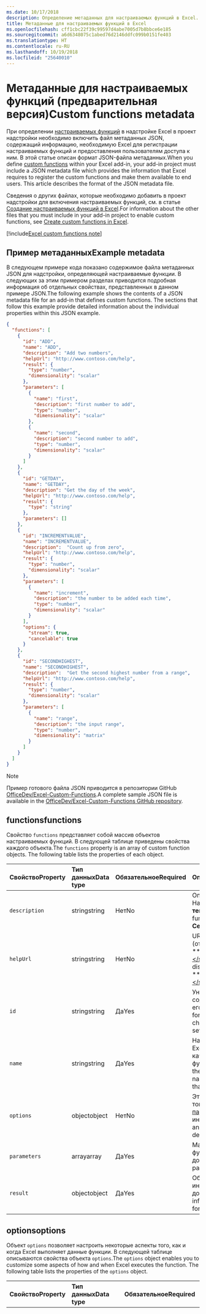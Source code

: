 ```yaml
---
ms.date: 10/17/2018
description: Определение метаданных для настраиваемых функций в Excel.
title: Метаданные для настраиваемых функций в Excel
ms.openlocfilehash: cff1cbc22f39c99597d4abe7005d7b8bbce6e185
ms.sourcegitcommit: a6d6348075c1abed76d2146ddfc099b0151fe403
ms.translationtype: HT
ms.contentlocale: ru-RU
ms.lasthandoff: 10/19/2018
ms.locfileid: "25640010"
---
```

# <a name="custom-functions-metadata-preview"></a><span data-ttu-id="5165e-103">Метаданные для настраиваемых функций (предварительная версия)</span><span class="sxs-lookup"><span data-stu-id="5165e-103">Custom functions metadata</span></span>

<span data-ttu-id="5165e-p101">При определении [настраиваемых функций](custom-functions-overview.md) в надстройке Excel в проект надстройки необходимо включить файл метаданных JSON, содержащий информацию, необходимую Excel для регистрации настраиваемых функций и предоставления пользователям доступа к ним. В этой статье описан формат JSON-файла метаданных.</span><span class="sxs-lookup"><span data-stu-id="5165e-p101">When you define [custom functions](custom-functions-overview.md) within your Excel add-in, your add-in project must include a JSON metadata file which provides the information that Excel requires to register the custom functions and make them available to end users. This article describes the format of the JSON metadata file.</span></span>

<span data-ttu-id="5165e-106">Сведения о других файлах, которые необходимо добавить в проект надстройки для включения настраиваемых функций, см. в статье [Создание настраиваемых функций в Excel](custom-functions-overview.md).</span><span class="sxs-lookup"><span data-stu-id="5165e-106">For information about the other files that you must include in your add-in project to enable custom functions, see [Create custom functions in Excel](custom-functions-overview.md).</span></span>

[!include[Excel custom functions note](../includes/excel-custom-functions-note.md)]

## <a name="example-metadata"></a><span data-ttu-id="5165e-107">Пример метаданных</span><span class="sxs-lookup"><span data-stu-id="5165e-107">Example metadata</span></span>

<span data-ttu-id="5165e-p102">В следующем примере кода показано содержимое файла метаданных JSON для надстройки, определяющей настраиваемые функции. В следующих за этим примером разделах приводится подробная информация об отдельных свойствах, представленных в данном примере JSON.</span><span class="sxs-lookup"><span data-stu-id="5165e-p102">The following example shows the contents of a JSON metadata file for an add-in that defines custom functions. The sections that follow this example provide detailed information about the individual properties within this JSON example.</span></span>

```json
{
  "functions": [
    {
      "id": "ADD",
      "name": "ADD",
      "description": "Add two numbers",
      "helpUrl": "http://www.contoso.com/help",
      "result": {
        "type": "number",
        "dimensionality": "scalar"
      },
      "parameters": [
        {
          "name": "first",
          "description": "first number to add",
          "type": "number",
          "dimensionality": "scalar"
        },
        {
          "name": "second",
          "description": "second number to add",
          "type": "number",
          "dimensionality": "scalar"
        }
      ]
    },
    {
      "id": "GETDAY",
      "name": "GETDAY",
      "description": "Get the day of the week",
      "helpUrl": "http://www.contoso.com/help",
      "result": {
        "type": "string"
      },
      "parameters": []
    },
    {
      "id": "INCREMENTVALUE",
      "name": "INCREMENTVALUE", 
      "description":  "Count up from zero",
      "helpUrl": "http://www.contoso.com/help",
      "result": {
        "type": "number",
        "dimensionality": "scalar"
      },
      "parameters": [
        {
          "name": "increment",
          "description": "the number to be added each time",
          "type": "number",
          "dimensionality": "scalar"
        }
      ],
      "options": {
        "stream": true,
        "cancelable": true
      }
    },
    {
      "id": "SECONDHIGHEST",
      "name": "SECONDHIGHEST", 
      "description":  "Get the second highest number from a range",
      "helpUrl": "http://www.contoso.com/help",
      "result": {
        "type": "number",
        "dimensionality": "scalar"
      },
      "parameters": [
        {
          "name": "range",
          "description": "the input range",
          "type": "number",
          "dimensionality": "matrix"
        }
      ]
    }
  ]
}
```

> [!NOTE]
> <span data-ttu-id="5165e-110">Пример готового файла JSON приводится в репозитории GitHub [OfficeDev/Excel-Custom-Functions](https://github.com/OfficeDev/Excel-Custom-Functions/blob/master/config/customfunctions.json).</span><span class="sxs-lookup"><span data-stu-id="5165e-110">A complete sample JSON file is available in the [OfficeDev/Excel-Custom-Functions GitHub repository](https://github.com/OfficeDev/Excel-Custom-Functions/blob/master/config/customfunctions.json).</span></span>

## <a name="functions"></a><span data-ttu-id="5165e-111">functions</span><span class="sxs-lookup"><span data-stu-id="5165e-111">functions</span></span> 

<span data-ttu-id="5165e-p103">Свойство `functions` представляет собой массив объектов настраиваемых функций. В следующей таблице приведены свойства каждого объекта.</span><span class="sxs-lookup"><span data-stu-id="5165e-p103">The `functions` property is an array of custom function objects. The following table lists the properties of each object.</span></span>

|  <span data-ttu-id="5165e-114">Свойство</span><span class="sxs-lookup"><span data-stu-id="5165e-114">Property</span></span>  |  <span data-ttu-id="5165e-115">Тип данных</span><span class="sxs-lookup"><span data-stu-id="5165e-115">Data type</span></span>  |  <span data-ttu-id="5165e-116">Обязательное</span><span class="sxs-lookup"><span data-stu-id="5165e-116">Required</span></span>  |  <span data-ttu-id="5165e-117">Описание</span><span class="sxs-lookup"><span data-stu-id="5165e-117">Description</span></span>  |
|:-----|:-----|:-----|:-----|
|  `description`  |  <span data-ttu-id="5165e-118">string</span><span class="sxs-lookup"><span data-stu-id="5165e-118">string</span></span>  |  <span data-ttu-id="5165e-119">Нет</span><span class="sxs-lookup"><span data-stu-id="5165e-119">No</span></span>  |  <span data-ttu-id="5165e-p104">Описание функции, которое пользователи видят в Excel. Например, **преобразует значение по шкале Цельсия в температуру по шкале Фаренгейта**.</span><span class="sxs-lookup"><span data-stu-id="5165e-p104">The description of the function that end users see in Excel. For example, **Converts a Celsius value to Fahrenheit**.</span></span> |
|  `helpUrl`  |  <span data-ttu-id="5165e-122">string</span><span class="sxs-lookup"><span data-stu-id="5165e-122">string</span></span>  |   <span data-ttu-id="5165e-123">Нет</span><span class="sxs-lookup"><span data-stu-id="5165e-123">No</span></span>  |  <span data-ttu-id="5165e-p105">URL-адрес, который предоставляет сведения о функции (отображается в области задач). Например, **http://contoso.com/help/convertcelsiustofahrenheit.html**.</span><span class="sxs-lookup"><span data-stu-id="5165e-p105">URL that provides information about the function. (It is displayed in a task pane.) For example, **http://contoso.com/help/convertcelsiustofahrenheit.html**.</span></span> |
| `id`     | <span data-ttu-id="5165e-126">string</span><span class="sxs-lookup"><span data-stu-id="5165e-126">string</span></span> | <span data-ttu-id="5165e-127">Да</span><span class="sxs-lookup"><span data-stu-id="5165e-127">Yes</span></span> | <span data-ttu-id="5165e-p106">Уникальный идентификатор для функции. Он может содержать только буквенно-цифровые символы и точки, а его изменение после настройки не допускается.</span><span class="sxs-lookup"><span data-stu-id="5165e-p106">A unique ID for the function. This ID can only contain alphanumeric characters and periods and should not be changed after it is set.</span></span> |
|  `name`  |  <span data-ttu-id="5165e-130">string</span><span class="sxs-lookup"><span data-stu-id="5165e-130">string</span></span>  |  <span data-ttu-id="5165e-131">Да</span><span class="sxs-lookup"><span data-stu-id="5165e-131">Yes</span></span>  |  <span data-ttu-id="5165e-p107">Название функции, которое пользователи видят в Excel. В Excel название этой функции будет присоединено в качестве приставки пространством имен настраиваемой функции, указанным в XML-файле манифеста.</span><span class="sxs-lookup"><span data-stu-id="5165e-p107">The name of the function that end users see in Excel. In Excel, this function name will be prefixed by the custom functions namespace that's specified in the XML manifest file.</span></span> |
|  `options`  |  <span data-ttu-id="5165e-134">object</span><span class="sxs-lookup"><span data-stu-id="5165e-134">object</span></span>  |  <span data-ttu-id="5165e-135">Нет</span><span class="sxs-lookup"><span data-stu-id="5165e-135">No</span></span>  |  <span data-ttu-id="5165e-p108">Это свойство позволяет настраивать некоторые аспекты того, как и когда Excel выполняет эту функцию. См. [Объект параметров](#options-object)  для получения дополнительной информации.</span><span class="sxs-lookup"><span data-stu-id="5165e-p108">Enables you to customize some aspects of how and when Excel executes the function. See [options object](#options-object) for details.</span></span> |
|  `parameters`  |  <span data-ttu-id="5165e-138">array</span><span class="sxs-lookup"><span data-stu-id="5165e-138">array</span></span>  |  <span data-ttu-id="5165e-139">Да</span><span class="sxs-lookup"><span data-stu-id="5165e-139">Yes</span></span>  |  <span data-ttu-id="5165e-p109">Массив, который определяет входные параметры для функции. См. [Массив параметров ](#parameters-array) для получения дополнительной информации.</span><span class="sxs-lookup"><span data-stu-id="5165e-p109">Array that defines the input parameters for the function. See [parameters array](#parameters-array)  for details.</span></span> |
|  `result`  |  <span data-ttu-id="5165e-142">object</span><span class="sxs-lookup"><span data-stu-id="5165e-142">object</span></span>  |  <span data-ttu-id="5165e-143">Да</span><span class="sxs-lookup"><span data-stu-id="5165e-143">Yes</span></span>  |  <span data-ttu-id="5165e-p110">Объект, который определяет тип возвращаемой функцией информации. См. [Объект результата](#result-object) для получения дополнительной информации.</span><span class="sxs-lookup"><span data-stu-id="5165e-p110">Object that defines the type of information that is returned by the function. See [result object](#result-object) for details.</span></span> |

## <a name="options"></a><span data-ttu-id="5165e-146">options</span><span class="sxs-lookup"><span data-stu-id="5165e-146">options</span></span>

<span data-ttu-id="5165e-p111">Объект `options` позволяет настроить некоторые аспекты того, как и когда Excel выполняет данные функции. В следующей таблице описываются свойства объекта  `options`.</span><span class="sxs-lookup"><span data-stu-id="5165e-p111">The `options` object enables you to customize some aspects of how and when Excel executes the function. The following table lists the properties of the `options` object.</span></span>

|  <span data-ttu-id="5165e-149">Свойство</span><span class="sxs-lookup"><span data-stu-id="5165e-149">Property</span></span>  |  <span data-ttu-id="5165e-150">Тип данных</span><span class="sxs-lookup"><span data-stu-id="5165e-150">Data type</span></span>  |  <span data-ttu-id="5165e-151">Обязательное</span><span class="sxs-lookup"><span data-stu-id="5165e-151">Required</span></span>  |  <span data-ttu-id="5165e-152">Описание</span><span class="sxs-lookup"><span data-stu-id="5165e-152">Description</span></span>  |
|:-----|:-----|:-----|:-----|
|  `cancelable`  |  <span data-ttu-id="5165e-153">boolean</span><span class="sxs-lookup"><span data-stu-id="5165e-153">boolean</span></span>  |  <span data-ttu-id="5165e-154">Нет</span><span class="sxs-lookup"><span data-stu-id="5165e-154">No</span></span><br/><br/><span data-ttu-id="5165e-155">Значение по умолчанию: `false`.</span><span class="sxs-lookup"><span data-stu-id="5165e-155">Default value is 4.</span></span>  |  <span data-ttu-id="5165e-p112">Если `true`, Excel будет вызывать обработчик `onCanceled` каждый раз, когда пользователь будет предпринимать действия, которые имеют эффект отмены функции, например, вручную вызывая пересчет или редактирование ячейки, на которую ссылается функция. Если вы используете эту опцию, Excel вызовет функцию JavaScript с дополнительным `caller`  параметром. (Не \*\*\* \*\*\* регистрируйте свои параметры в свойстве `parameters`). В теле функции необходимо назначить обработчик члену `caller.onCanceled`. Для получения дополнительной информации см.  [Отмена функции](custom-functions-overview.md#canceling-a-function).</span><span class="sxs-lookup"><span data-stu-id="5165e-p112">If `true`, Excel calls the `onCanceled` handler whenever the user takes an action that has the effect of canceling the function; for example, manually triggering recalculation or editing a cell that is referenced by the function. If you use this option, Excel will call the JavaScript function with an additional `caller` parameter. (Do ***not*** register this parameter in the `parameters` property). In the body of the function, a handler must be assigned to the `caller.onCanceled` member. For more information, see [Canceling a function](custom-functions-overview.md#canceling-a-function).</span></span> |
|  `stream`  |  <span data-ttu-id="5165e-161">boolean</span><span class="sxs-lookup"><span data-stu-id="5165e-161">boolean</span></span>  |  <span data-ttu-id="5165e-162">Нет</span><span class="sxs-lookup"><span data-stu-id="5165e-162">No</span></span><br/><br/><span data-ttu-id="5165e-163">Значение по умолчанию: `false`.</span><span class="sxs-lookup"><span data-stu-id="5165e-163">Default value is 4.</span></span>  |  <span data-ttu-id="5165e-p113">Если `true`, функция может выводить значение в ячейку несколько раз, даже если была вызвана всего единожды. Этот параметр полезен для быстро изменяющихся источников данных, таких как цена акций. Если вы используете эту опцию, Excel вызовет функцию JavaScript с дополнительным параметром `caller`. (Не \*\*\* \*\*\* регистрируйте свои параметры в свойстве `parameters`). Функция должна содержать оператор `return`. Вместо этого результирующее значение передается как аргумент метода обратного вызова `caller.setResult`. Для получения дополнительной информации см. статью [Потоковые функции](custom-functions-overview.md#streaming-functions).</span><span class="sxs-lookup"><span data-stu-id="5165e-p113">If `true`, the function can output repeatedly to the cell even when invoked only once. This option is useful for rapidly-changing data sources, such as a stock price. If you use this option, Excel will call the JavaScript function with an additional `caller` parameter. (Do ***not*** register this parameter in the `parameters` property). The function should have no `return` statement. Instead, the result value is passed as the argument of the `caller.setResult` callback method. For more information, see [Streaming functions](custom-functions-overview.md#streaming-functions).</span></span> |

## <a name="parameters"></a><span data-ttu-id="5165e-171">parameters</span><span class="sxs-lookup"><span data-stu-id="5165e-171">parameters</span></span>

<span data-ttu-id="5165e-p114">Свойство `parameters`  представляет собой массив параметров объекта. В следующей таблице приводятся свойства каждого объекта.</span><span class="sxs-lookup"><span data-stu-id="5165e-p114">The `parameters` property is an array of parameter objects. The following table lists the properties of each object.</span></span>

|  <span data-ttu-id="5165e-174">Свойство</span><span class="sxs-lookup"><span data-stu-id="5165e-174">Property</span></span>  |  <span data-ttu-id="5165e-175">Тип данных</span><span class="sxs-lookup"><span data-stu-id="5165e-175">Data type</span></span>  |  <span data-ttu-id="5165e-176">Обязательное</span><span class="sxs-lookup"><span data-stu-id="5165e-176">Required</span></span>  |  <span data-ttu-id="5165e-177">Описание</span><span class="sxs-lookup"><span data-stu-id="5165e-177">Description</span></span>  |
|:-----|:-----|:-----|:-----|
|  `description`  |  <span data-ttu-id="5165e-178">string</span><span class="sxs-lookup"><span data-stu-id="5165e-178">string</span></span>  |  <span data-ttu-id="5165e-179">Нет</span><span class="sxs-lookup"><span data-stu-id="5165e-179">No</span></span> |  <span data-ttu-id="5165e-180">Описание параметра.</span><span class="sxs-lookup"><span data-stu-id="5165e-180">A description of the parameter.</span></span>  |
|  `dimensionality`  |  <span data-ttu-id="5165e-181">string</span><span class="sxs-lookup"><span data-stu-id="5165e-181">string</span></span>  |  <span data-ttu-id="5165e-182">Нет</span><span class="sxs-lookup"><span data-stu-id="5165e-182">No</span></span>  |  <span data-ttu-id="5165e-183">Должно быть **скалярным** (значение, не являющееся массивом) или **матричным** (двухмерный массив).</span><span class="sxs-lookup"><span data-stu-id="5165e-183">Must be either **scalar** (a non-array value) or **matrix** (a 2-dimensional array).</span></span>  |
|  `name`  |  <span data-ttu-id="5165e-184">string</span><span class="sxs-lookup"><span data-stu-id="5165e-184">string</span></span>  |  <span data-ttu-id="5165e-185">Да</span><span class="sxs-lookup"><span data-stu-id="5165e-185">Yes</span></span>  |  <span data-ttu-id="5165e-p115">Имя параметра. Это имя отображается в IntelliSense Excel.</span><span class="sxs-lookup"><span data-stu-id="5165e-p115">The name of the parameter. This name is displayed in Excel's intelliSense.</span></span>  |
|  `type`  |  <span data-ttu-id="5165e-188">string</span><span class="sxs-lookup"><span data-stu-id="5165e-188">string</span></span>  |  <span data-ttu-id="5165e-189">Нет</span><span class="sxs-lookup"><span data-stu-id="5165e-189">No</span></span>  |  <span data-ttu-id="5165e-p116">Тип данных параметра. Должен представлять собой значение типа  **boolean**, **number** или **string**.</span><span class="sxs-lookup"><span data-stu-id="5165e-p116">The data type of the parameter. Must be **boolean**, **number**, or **string**.</span></span>  |

## <a name="result"></a><span data-ttu-id="5165e-192">result</span><span class="sxs-lookup"><span data-stu-id="5165e-192">result</span></span>

<span data-ttu-id="5165e-p117">Объект  `results` определяет тип возвращаемой функцией информации. В следующей таблице описываются свойства объекта `result`.</span><span class="sxs-lookup"><span data-stu-id="5165e-p117">The `results` object defines the type of information that is returned by the function. The following table lists the properties of the `result` object.</span></span>

|  <span data-ttu-id="5165e-195">Свойство</span><span class="sxs-lookup"><span data-stu-id="5165e-195">Property</span></span>  |  <span data-ttu-id="5165e-196">Тип данных</span><span class="sxs-lookup"><span data-stu-id="5165e-196">Data type</span></span>  |  <span data-ttu-id="5165e-197">Обязательное</span><span class="sxs-lookup"><span data-stu-id="5165e-197">Required</span></span>  |  <span data-ttu-id="5165e-198">Описание</span><span class="sxs-lookup"><span data-stu-id="5165e-198">Description</span></span>  |
|:-----|:-----|:-----|:-----|
|  `dimensionality`  |  <span data-ttu-id="5165e-199">string</span><span class="sxs-lookup"><span data-stu-id="5165e-199">string</span></span>  |  <span data-ttu-id="5165e-200">Нет</span><span class="sxs-lookup"><span data-stu-id="5165e-200">No</span></span>  |  <span data-ttu-id="5165e-201">Должно быть **скалярным** (значение, не являющееся массивом) или **матричным** (двухмерный массив).</span><span class="sxs-lookup"><span data-stu-id="5165e-201">Must be either **scalar** (a non-array value) or **matrix** (a 2-dimensional array).</span></span> |
|  `type`  |  <span data-ttu-id="5165e-202">string</span><span class="sxs-lookup"><span data-stu-id="5165e-202">string</span></span>  |  <span data-ttu-id="5165e-203">Да</span><span class="sxs-lookup"><span data-stu-id="5165e-203">Yes</span></span>  |  <span data-ttu-id="5165e-p118">Тип данных параметра. Должен представлять собой значение типа  **boolean**, **number** или **string**.</span><span class="sxs-lookup"><span data-stu-id="5165e-p118">The data type of the parameter. Must be **boolean**, **number**, or **string**.</span></span>  |

## <a name="see-also"></a><span data-ttu-id="5165e-206">См. также</span><span class="sxs-lookup"><span data-stu-id="5165e-206">See also</span></span>

* [<span data-ttu-id="5165e-207">Создание настраиваемых функций в Excel</span><span class="sxs-lookup"><span data-stu-id="5165e-207">Create custom functions in Excel (Preview)</span></span>](custom-functions-overview.md)
* [<span data-ttu-id="5165e-208">Среда выполнения для настраиваемых функций Excel</span><span class="sxs-lookup"><span data-stu-id="5165e-208">Runtime for Excel custom functions</span></span>](custom-functions-runtime.md)
* [<span data-ttu-id="5165e-209">Рекомендации по настраиваемым функциям</span><span class="sxs-lookup"><span data-stu-id="5165e-209">Custom functions best practices</span></span>](custom-functions-best-practices.md)
* [<span data-ttu-id="5165e-210">Руководство по настраиваемым функциям Excel</span><span class="sxs-lookup"><span data-stu-id="5165e-210">Excel custom functions tutorial</span></span>](excel-tutorial-custom-functions.md)
